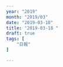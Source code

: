 ```yaml
---
year: "2019"
month: "2019/03"
date: "2019-03-18"
title: "2019-03-18 "
draft: true
tags: [
    "日報"
]

---
```


